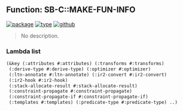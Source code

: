 ## Function: SB-C::MAKE-FUN-INFO
[![package](https://img.shields.io/badge/Package-SB--C-5f9ea0.svg?style=social&colorA=999999)](../) [![type](https://img.shields.io/badge/Type-Function-5f9ea0.svg?style=social&colorA=999999)](../#function) [![github](https://img.shields.io/badge/GitHub-View_the_source-5f9ea0.svg?style=social&colorA=999999&logo=github)](https://github.com/sbcl/sbcl/blob/master/src/compiler/fun-info.lisp/) 

> No description.

### Lambda list
```cl
(&key (:attributes #:attributes) (:transforms #:transforms)
 (:derive-type #:derive-type) (:optimizer #:optimizer)
 (:ltn-annotate #:ltn-annotate) (:ir2-convert #:ir2-convert)
 (:ir2-hook #:ir2-hook)
 (:stack-allocate-result #:stack-allocate-result)
 (:constraint-propagate #:constraint-propagate)
 (:constraint-propagate-if #:constraint-propagate-if)
 (:templates #:templates) (:predicate-type #:predicate-type) ..)
```
